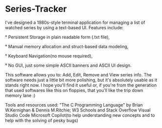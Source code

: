 # Series-Tracker
I've designed a 1980s-style terminal application for managing a list of watched series by using a text-based UI.
Features include:

° Persistent Storage in plain readable form (.txt file),

° Manual memory allocation and struct-based data modeling,

° Keyboard Navigation(no mouse required),

° No GUI, just some simple ASCII banners and ASCII UI design.

This software allows you to: Add, Edit, Remove and View series info.
The software needs just a little bit more polishing, but it's absolutely usable as it stands right now.
I hope you'll find it useful or, if you're from the generation that used softwares like this on floppies, that you'll
like the trip down memory lane :)

Tools and resources used:
"The C Programming Language" by Brian W.Kernighan & Dennis M.Ritchie;
W3 Schools and Stack Overflow
Visual Studio Code
Microsoft Copilot(to help understanding new concepts and to help with the solving of pesky bugs)
